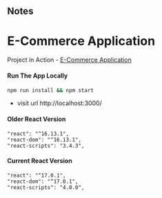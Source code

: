 ## Notes

# E-Commerce Application

Project in Action - [E-Commerce Application](https://idyllic-monstera-e1d301.netlify.app/)

#### Run The App Locally

```sh
npm run install && npm start
```

- visit url http://localhost:3000/




#### Older React Version

```
"react": "^16.13.1",
"react-dom": "^16.13.1",
"react-scripts": "3.4.3",
```

#### Current React Version

```
"react": "^17.0.1",
"react-dom": "^17.0.1",
"react-scripts": "4.0.0",
```
 
